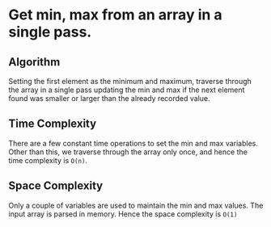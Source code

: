 # Get min, max from an array in a single pass.

## Algorithm
Setting the first element as the minimum and maximum, traverse through the 
array in a single pass updating the min and max if the next element found
was smaller or larger than the already recorded value.

## Time Complexity
There are a few constant time operations to set the min and max variables. 
Other than this, we traverse through the array only once, and hence the time
complexity is `O(n)`.

## Space Complexity
Only a couple of variables are used to maintain the min and max values. The 
input array is parsed in memory. Hence the space complexity is `O(1)`
